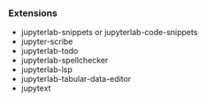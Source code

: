 

### Extensions

- jupyterlab-snippets or jupyterlab-code-snippets
- jupyter-scribe
- jupyterlab-todo
- jupyterlab-spellchecker
- jupyterlab-lsp
- jupyterlab-tabular-data-editor
- jupytext
